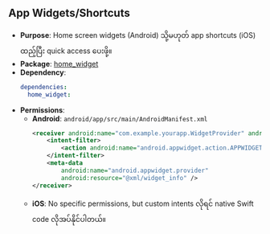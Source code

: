 ## App Widgets/Shortcuts

- **Purpose**: Home screen widgets (Android) သို့မဟုတ် app shortcuts (iOS) ထည့်ပြီး quick access ပေးဖို့။
- **Package**: [home_widget](https://pub.dev/packages/home_widget)
- **Dependency**:
  ```yaml
  dependencies:
    home_widget:
  ```
- **Permissions**:
  - **Android**: `android/app/src/main/AndroidManifest.xml`
    ```xml
    <receiver android:name="com.example.yourapp.WidgetProvider" android:exported="true">
        <intent-filter>
            <action android:name="android.appwidget.action.APPWIDGET_UPDATE" />
        </intent-filter>
        <meta-data
            android:name="android.appwidget.provider"
            android:resource="@xml/widget_info" />
    </receiver>
    ```
  - **iOS**: No specific permissions, but custom intents လိုရင် native Swift code လိုအပ်နိုင်ပါတယ်။

